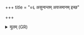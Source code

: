 +++
title = "०६ असुन्वन्तम् अयजमानम् इच्छ"

+++
<details><summary>मूलम् (GR)</summary>

असुन्वन्तम् अयजमानम् इच्छ  
स्तेनस्येत्यां तस्करस्यानु शिक्ष ।  
स्वपन्तम् इच्छ सा त इत्या  
नमस् तु ते निरृते ऽहं कृणोमि ॥
</details>